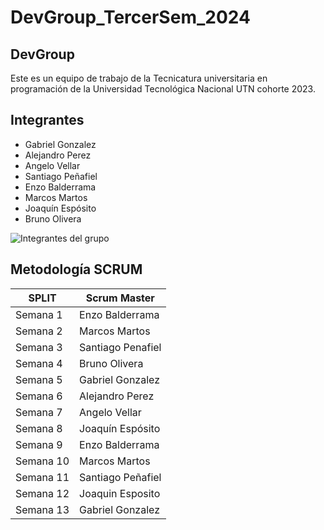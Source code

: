 # DevGroup_TercerSem_2024

## DevGroup

Este es un equipo de trabajo de la Tecnicatura universitaria en programación de la Universidad Tecnológica Nacional UTN cohorte 2023.

## Integrantes

- Gabriel Gonzalez
- Alejandro Perez
- Angelo Vellar
- Santiago Peñafiel
- Enzo Balderrama
- Marcos Martos
- Joaquín Espósito
- Bruno Olivera

![Integrantes del grupo](https://res.cloudinary.com/df4ghpsiz/image/upload/v1713567048/Dise%C3%B1o_sin_t%C3%ADtulo_1_j2tyii.png)

## Metodología SCRUM

| SPLIT    | Scrum Master      |
| -------- | ----------------- |
| Semana 1 | Enzo Balderrama   |
| Semana 2 | Marcos Martos     |
| Semana 3 | Santiago Penafiel |
| Semana 4 | Bruno Olivera     |
| Semana 5 | Gabriel Gonzalez  |
| Semana 6 | Alejandro Perez   |
| Semana 7 | Angelo Vellar     |
| Semana 8 | Joaquín Espósito  |
| Semana 9 | Enzo Balderrama   |
| Semana 10| Marcos Martos     |
| Semana 11| Santiago Peñafiel |
| Semana 12| Joaquin Esposito  |
| Semana 13| Gabriel Gonzalez  |
